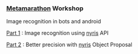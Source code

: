 ### [Metamarathon](https://www.metamarathon.net/) Workshop

Image recognition in bots and android

[Part 1](https://github.com/smellouk/ImageRecognitionWorkshop) : Image recognition using [nyris](nyris.io) API

[Part 2]() : Better precision with [nyris](nyris.io) Object Proposal 
